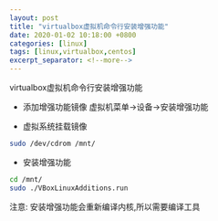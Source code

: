 ```yaml
---
layout: post
title: "virtualbox虚拟机命令行安装增强功能"
date: 2020-01-02 10:18:00 +0800
categories: [linux]
tags: [linux,virtualbox,centos]
excerpt_separator: <!--more-->
---
```

virtualbox虚拟机命令行安装增强功能
<!--more-->

* 添加增强功能镜像
虚拟机菜单→设备→安装增强功能

* 虚拟系统挂载镜像
```bash
sudo /dev/cdrom /mnt/
```

* 安装增强功能
```bash
cd /mnt/
sudo ./VBoxLinuxAdditions.run
```

注意: 安装增强功能会重新编译内核,所以需要编译工具